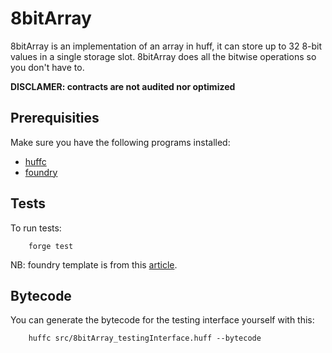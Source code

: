 # 8bitArray
8bitArray is an implementation of an array in huff, it can store up to 32 8-bit values in a single storage slot. 8bitArray does all the bitwise operations so you don't have to.

**DISCLAMER: contracts are not audited nor optimized**

## Prerequisities

Make sure you have the following programs installed:

- [huffc](https://github.com/huff-language/huffc)
- [foundry](https://github.com/foundry-rs/foundry)

## Tests

To run tests:
```shell
    forge test
```
NB: foundry template is from this [article](https://medium.com/@jtriley15/huff-vs-yul-for-evm-smart-contracts-620d1d618197).

## Bytecode

You can generate the bytecode for the testing interface yourself with this:
```shell
    huffc src/8bitArray_testingInterface.huff --bytecode
```